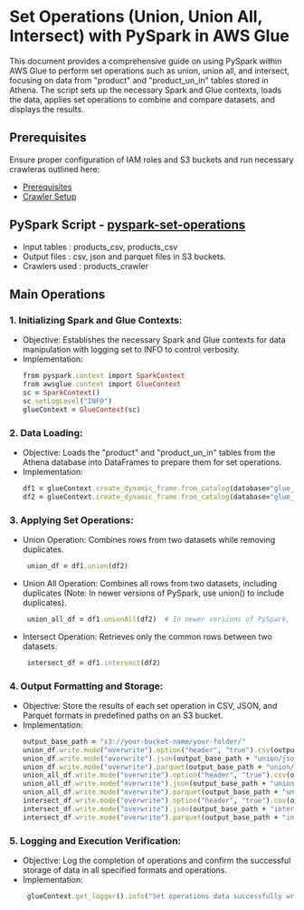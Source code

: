 # Set Operations (Union, Union All, Intersect) with PySpark in AWS Glue
This document provides a comprehensive guide on using PySpark within AWS Glue to perform set operations such as union, union all, and intersect, focusing on data from "product" and "product_un_in" tables stored in Athena. The script sets up the necessary Spark and Glue contexts, loads the data, applies set operations to combine and compare datasets, and displays the results.

## Prerequisites

Ensure proper configuration of IAM roles and S3 buckets and run necessary crawleras outlined here:

* [Prerequisites]((/prerequisites.md)) 
* [Crawler Setup](/aws-glue-crawler.md)
  
##  PySpark Script - [pyspark-set-operations](../glue-code/ti-pyspark-union-unionall-intersect.py)
- Input tables          : products_csv, products_csv
- Output files          : csv, json and parquet files in S3 buckets.
- Crawlers used         : products_crawler

## Main Operations

### 1. Initializing Spark and Glue Contexts:
* Objective: Establishes the necessary Spark and Glue contexts for data manipulation with logging set to INFO to control verbosity.
* Implementation:
  ```ruby
  from pyspark.context import SparkContext
  from awsglue.context import GlueContext
  sc = SparkContext()
  sc.setLogLevel("INFO")
  glueContext = GlueContext(sc)
  ```

### 2. Data Loading:
* Objective: Loads the "product" and "product_un_in" tables from the Athena database into DataFrames to prepare them for set operations.
* Implementation:
  ```ruby
  df1 = glueContext.create_dynamic_frame.from_catalog(database="glue_db", table_name="product").toDF()
  df2 = glueContext.create_dynamic_frame.from_catalog(database="glue_db", table_name="product_un_in").toDF()

  ```
### 3. Applying Set Operations:
* Union Operation: Combines rows from two datasets while removing duplicates.
  ```ruby
   union_df = df1.union(df2)
  ```
* Union All Operation: Combines all rows from two datasets, including duplicates (Note: In newer versions of PySpark, use union() to include duplicates).
  ```ruby
   union_all_df = df1.unionAll(df2)  # In newer versions of PySpark, use union() instead
  ```
* Intersect Operation: Retrieves only the common rows between two datasets.
  ```ruby
   intersect_df = df1.intersect(df2)
  ```

### 4. Output Formatting and Storage:
* Objective: Store the results of each set operation in CSV, JSON, and Parquet formats in predefined paths on an S3 bucket.
* Implementation:
  ```ruby
  output_base_path = "s3://your-bucket-name/your-folder/"
  union_df.write.mode("overwrite").option("header", "true").csv(output_base_path + "union/csv/")
  union_df.write.mode("overwrite").json(output_base_path + "union/json/")
  union_df.write.mode("overwrite").parquet(output_base_path + "union/parquet/")
  union_all_df.write.mode("overwrite").option("header", "true").csv(output_base_path + "union_all/csv/")
  union_all_df.write.mode("overwrite").json(output_base_path + "union_all/json/")
  union_all_df.write.mode("overwrite").parquet(output_base_path + "union_all/parquet/")
  intersect_df.write.mode("overwrite").option("header", "true").csv(output_base_path + "intersect/csv/")
  intersect_df.write.mode("overwrite").json(output_base_path + "intersect/json/")
  intersect_df.write.mode("overwrite").parquet(output_base_path + "intersect/parquet/")
  ```

### 5. Logging and Execution Verification:
* Objective: Log the completion of operations and confirm the successful storage of data in all specified formats and operations.
* Implementation:
  ```ruby
   glueContext.get_logger().info("Set operations data successfully written to S3 in CSV, JSON, and Parquet formats.")
  ```
